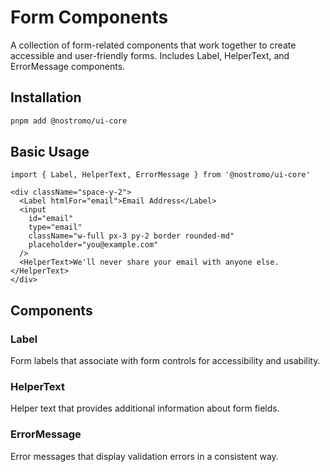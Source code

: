 # Form Components

A collection of form-related components that work together to create accessible and user-friendly forms. Includes Label, HelperText, and ErrorMessage components.

## Installation

```bash
pnpm add @nostromo/ui-core
```

## Basic Usage

```tsx
import { Label, HelperText, ErrorMessage } from '@nostromo/ui-core'

<div className="space-y-2">
  <Label htmlFor="email">Email Address</Label>
  <input 
    id="email" 
    type="email" 
    className="w-full px-3 py-2 border rounded-md"
    placeholder="you@example.com"
  />
  <HelperText>We'll never share your email with anyone else.</HelperText>
</div>
```

## Components

### Label
Form labels that associate with form controls for accessibility and usability.

### HelperText  
Helper text that provides additional information about form fields.

### ErrorMessage
Error messages that display validation errors in a consistent way.